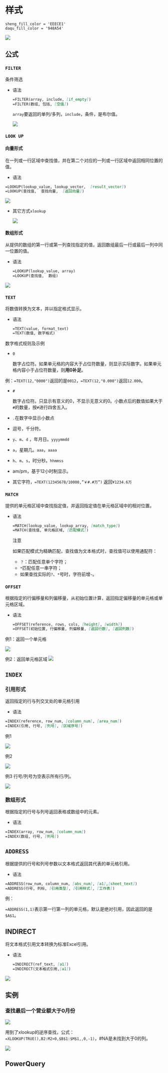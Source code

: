 # 样式



```
sheng_fill_color = 'EEECE1'
daqu_fill_color = '948A54'
```

![](https://images.bizha.top/20240517142319.png)





























## 公式

### `FILTER`

条件筛选

- 语法

  ```markdown
  =FILTER(array, include, [if_empty])
  =FILTER(数组, 包括, [空值])
  ```

  `array`要返回的单列/多列，`include`，条件，是布尔值。

  ![](https://images.bizha.top/20240422163129.png)

### `LOOK UP`

#### 向量形式

  在一列或一行区域中查找值，并在第二个对应的一列或一行区域中返回相同位置的值。

- 语法

```markdown
=LOOKUP(lookup_value, lookup_vector,  [result_vector])
=LOOKUP(查找值,  查找向量,  [返回向量])
```

![](https://images.bizha.top/lookup.png)

- 其它方式`xlookup`

  ![](https://images.bizha.top/20240422085847.png)

#### 数组形式

从提供的数组的第一行或第一列查找指定的值，返回数组最后一行或最后一列中同一位置的值。

- 语法

  ```markdown
  =LOOKUP(lookup_value, array)
  =LOOKUP(查找值,  数组)
  ```

  

![](https://images.bizha.top/lookup2.png)

### `TEXT` 

将数值转换为文本，并以指定格式显示。

- 语法

  ```markdown
  =TEXT(value, format_text)
  =TEXT(数值, 数字格式)
  ```

数字格式规则及示例

- `0`

  数字占位符。如果单元格的内容大于占位符数量，则显示实际数字。如果单元格内容小于占位符数量，则**用0补足**。

例：`=TEXT(12,"0000")`返回的是`0012`，`=TEXT(12,"0.000")`返回`12.000`。

- `#`

  数字占位符。只显示有意义的0，不显示无意义的0。小数点后的数值如果大于`#`的数量，按`#`进行四舍五入。

- `.`在数字中显示小数点

- 逗号，千分符。

- `y`、`m`、`d` ，年月日。`yyyymmdd`

- `a`，星期几。`aaa`，`aaaa`

- `h`、`m`、`s`，时分秒。`hhmmss`

- am/pm，基于12小时制显示。

- 其它字符，`=TEXT(12345678/10000,”￥#.#万”)` 返回`¥1234.6万`

### `MATCH`

提供的单元格区域中查找指定值，并返回指定值在单元格区域中的相对位置。

- 语法

  ```markdown
  =MATCH(lookup_value, lookup_array, [match_type])
  =MATCH(查找值, 单元格区域, [匹配模式])
  ```

  注意
  
  如果匹配模式为精确匹配，查找值为文本格式时，查找值可以使用通配符：
  
  - `？`：匹配任意单个字符；
  - `*`匹配任意一串字符；
  - 如果查找实际的`?`、`*`号时，字符前增`~`。

### `OFFSET`

根据指定的行偏移量和列偏移量，从初始位置计算，返回指定偏移量的单元格或单元格区域。

- 语法

  ```markdown
  =OFFSET(reference, rows, cols, [height], [width])
  =OFFSET(初始位置, 行偏移量, 列偏移量, [返回行数], [返回列数])
  ```

例1：返回一个单元格

![](https://images.bizha.top/OFFSET.png)

例2：返回单元格区域
![](https://images.bizha.top/OFFSET2.png)



## `INDEX`

### 引用形式

返回指定的行与列交叉处的单元格引用

- 语法

```markdown
=INDEX(reference, row_num, [column_num], [area_num])
=INDEX(引用, 行号, [列号], [区域序号])
```

例1

![](https://images.bizha.top/20240422132305.png)

例2

![](https://images.bizha.top/20240422133246.png)

例3 行号/列号为空表示所有行/列。

![](https://images.bizha.top/20240422133853.png)

### 数组形式

根据指定的行号与列号返回表格或数组中的元素。

- 语法

```markdown
=INDEX(array, row_num, [column_num])
=INDEX(数组, 行号, [列号])
```



## `ADDRESS`

根据提供的行号和列号参数以文本格式返回其代表的单元格引用。

- 语法

```markdown
=ADDRESS(row_num, column_num, [abs_num], [a1],[sheet_text])
=ADDRESS(行号, 列标, [引用类型], [引用样式], [工作表])
```

例：

`=ADDRESS(1,1)`表示第一行第一列的单元格，默认是绝对引用，因此返回的是`$A$1`。



## INDIRECT

将文本格式引用文本转换为标准Excel引用。

- 语法

  ```markdown
  =INDIRECT(ref_text, [a1])
  =INDIRECT(文本格式引用,[a1])
  ```

  

![](https://images.bizha.top/INDIRECT.png)

## 实例

### 查找最后一个营业额大于0月份

![](https://images.bizha.top/20240422152640.png)



用到了xlookup的逆序查找，公式：`=XLOOKUP(TRUE(),B2:M2>0,$B$1:$M$1,,0,-1)`，#NA是未找到大于0的列。

![](https://images.bizha.top/20240422152929.png)

## PowerQuery
